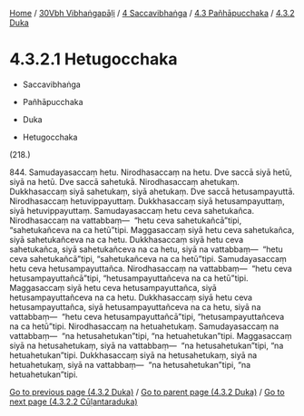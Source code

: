 
[Home](/) / [30Vbh Vibhaṅgapāḷi](../../...md) / [4 Saccavibhaṅga](../...md) / [4.3 Pañhāpucchaka](...md) / [4.3.2 Duka](../30Vbh/4/4.3/4.3.2.md)

# 4.3.2.1 Hetugocchaka

* Saccavibhaṅga

* Pañhāpucchaka

* Duka

* Hetugocchaka

(218.)

844\. Samudayasaccaṃ hetu. Nirodhasaccaṃ na hetu. Dve saccā siyā hetū, siyā na hetū. Dve saccā sahetukā. Nirodhasaccaṃ ahetukaṃ. Dukkhasaccaṃ siyā sahetukaṃ, siyā ahetukaṃ. Dve saccā hetusampayuttā. Nirodhasaccaṃ hetuvippayuttaṃ. Dukkhasaccaṃ siyā hetusampayuttaṃ, siyā hetuvippayuttaṃ. Samudayasaccaṃ hetu ceva sahetukañca. Nirodhasaccaṃ na vattabbaṃ—  “hetu ceva sahetukañcā”tipi, “sahetukañceva na ca hetū”tipi. Maggasaccaṃ siyā hetu ceva sahetukañca, siyā sahetukañceva na ca hetu. Dukkhasaccaṃ siyā hetu ceva sahetukañca, siyā sahetukañceva na ca hetu, siyā na vattabbaṃ—  “hetu ceva sahetukañcā”tipi, “sahetukañceva na ca hetū”tipi. Samudayasaccaṃ hetu ceva hetusampayuttañca. Nirodhasaccaṃ na vattabbaṃ—  “hetu ceva hetusampayuttañcā”tipi, “hetusampayuttañceva na ca hetū”tipi. Maggasaccaṃ siyā hetu ceva hetusampayuttañca, siyā hetusampayuttañceva na ca hetu. Dukkhasaccaṃ siyā hetu ceva hetusampayuttañca, siyā hetusampayuttañceva na ca hetu, siyā na vattabbaṃ—  “hetu ceva hetusampayuttañcā”tipi, “hetusampayuttañceva na ca hetū”tipi. Nirodhasaccaṃ na hetuahetukaṃ. Samudayasaccaṃ na vattabbaṃ—  “na hetusahetukan”tipi, “na hetuahetukan”tipi. Maggasaccaṃ siyā na hetusahetukaṃ, siyā na vattabbaṃ—  “na hetusahetukan”tipi, “na hetuahetukan”tipi. Dukkhasaccaṃ siyā na hetusahetukaṃ, siyā na hetuahetukaṃ, siyā na vattabbaṃ—  “na hetusahetukan”tipi, “na hetuahetukan”tipi.

[Go to previous page (4.3.2 Duka)](../30Vbh/4/4.3/4.3.2.md) / [Go to parent page (4.3.2 Duka)](../30Vbh/4/4.3/4.3.2.md) / [Go to next page (4.3.2.2 Cūḷantaraduka)](4.3.2.2.md)


